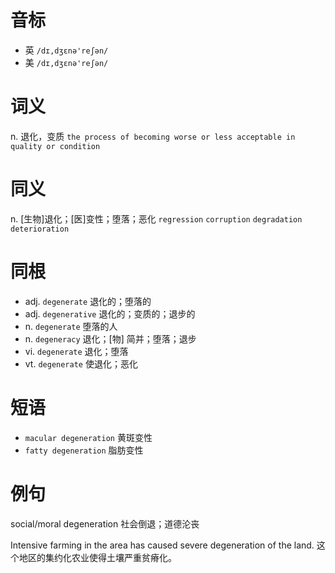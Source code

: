 # 音标

- 英 `/dɪ,dʒɛnə'reʃən/`
- 美 `/dɪ,dʒɛnə'reʃən/`

# 词义

n. 退化，变质
`the process of becoming worse or less acceptable in quality or condition`

# 同义

n. [生物]退化；[医]变性；堕落；恶化
`regression` `corruption` `degradation` `deterioration`

# 同根

- adj. `degenerate` 退化的；堕落的
- adj. `degenerative` 退化的；变质的；退步的
- n. `degenerate` 堕落的人
- n. `degeneracy` 退化；[物] 简并；堕落；退步
- vi. `degenerate` 退化；堕落
- vt. `degenerate` 使退化；恶化

# 短语

- `macular degeneration` 黄斑变性
- `fatty degeneration` 脂肪变性

# 例句

social/moral degeneration
社会倒退；道德沦丧

Intensive farming in the area has caused severe degeneration of the land.
这个地区的集约化农业使得土壤严重贫瘠化。


